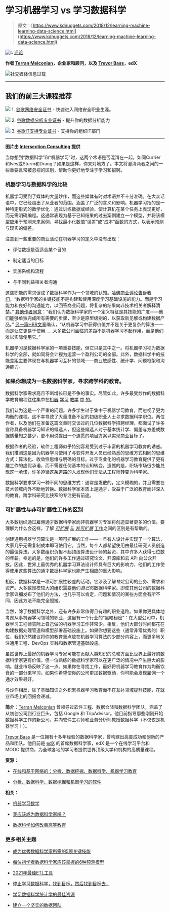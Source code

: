 # 学习机器学习 vs 学习数据科学

> 原文：[https://www.kdnuggets.com/2018/12/learning-machine-learning-data-science.html](https://www.kdnuggets.com/2018/12/learning-machine-learning-data-science.html)

![c](../Images/3d9c022da2d331bb56691a9617b91b90.png) [评论](#comments)

**作者 [Terran Melconian](http://www.terran.us/)，企业家和顾问，以及 [Trevor Bass](http://trevorbass.com/)，edX**

![社交媒体信息过载](../Images/8147600ea5351fb122c271cc67fa06e3.png)

* * *

## 我们的前三大课程推荐

![](../Images/0244c01ba9267c002ef39d4907e0b8fb.png) 1\. [谷歌网络安全证书](https://www.kdnuggets.com/google-cybersecurity) - 快速进入网络安全职业生涯。

![](../Images/e225c49c3c91745821c8c0368bf04711.png) 2\. [谷歌数据分析专业证书](https://www.kdnuggets.com/google-data-analytics) - 提升你的数据分析能力

![](../Images/0244c01ba9267c002ef39d4907e0b8fb.png) 3\. [谷歌IT支持专业证书](https://www.kdnuggets.com/google-itsupport) - 支持你的组织IT部门

* * *

**图片由 [Intersection Consulting](https://www.flickr.com/photos/intersectionconsulting/7537238368) 提供**

当你想到“数据科学”和“机器学习”时，这两个术语是否混淆在一起，如同Currier和Ives或Sturm和Drang？如果是这样，你来对地方了。本文将澄清两者之间的一些重要且常被忽视的区别，帮助你更好地专注于学习和招聘。

### **机器学习与数据科学的比较**

机器学习受到了媒体的大量炒作，而这些媒体有时对术语并不十分准确。在大众话语中，它已经超出了从业者的范围，涵盖了广泛的含义和影响。机器学习指的是一种特定形式的数学优化：通过训练数据或经验，使计算机在某个任务上表现更好，而无需明确编程。这通常表现为基于已知结果的过去案例建立一个模型，并将该模型应用于预测未来案例，寻找最小化数值“误差”或“成本”函数的方式，以表示预测与现实的偏差。

注意到一些重要的商业活动在机器学习的定义中没有出现：

+   评估数据是否适合某个目的

+   制定适当的目标

+   实施系统和流程

+   与不同利益相关者沟通

这些职能的需求促成了数据科学作为一个领域的认知。[哈佛商业评论告诉我们](https://hbr.org/2018/08/what-data-scientists-really-do-according-to-35-data-scientists)，“数据科学家的关键技能不是构建和使用深度学习基础设施的能力。而是学习能力和良好的沟通能力，以回答商业问题，将复杂的结果向非技术相关者解释清楚。” [其他作者同意](https://www.safaribooksonline.com/library/view/analyzing-the-analyzers/9781449368388/ch04.html)：“我们认为数据科学家的一个定义特征是其技能的广度——他们能够单独完成所有需要的步骤，至少是原型级别的，以获取新见解或构建数据产品。” [另一篇HBR文章](https://hbr.org/2018/03/getting-value-from-machine-learning-isnt-about-fancier-algorithms-its-about-making-it-easier-to-use)确认，“从机器学习中获得价值并不是关于更复杂的算法——而是让它更易于使用……大多数公司面临的差距不是机器学习不起作用，而是他们难以实际使用它。”

机器学习是数据科学家的一项重要技能，但它只是其中之一。将机器学习视为数据科学的全部，就如同将会计视为运营一个盈利公司的全部。此外，数据科学中的技能差距主要体现在与机器学习互补的领域——商业敏感性、统计学、问题框架和沟通能力。

### **如果你想成为一名数据科学家，寻求跨学科的教育**。

数据科学家需求高且不断增长已是不争的事实。尽管如此，许多最受炒作的数据科学教育编程往往集中在[机器](https://www.coursera.org/learn/machine-learning) [学习](http://course.fast.ai/) [教学](https://www.edx.org/course/data-science-machine-learning) [中](https://www.manning.com/books/deep-learning-with-python) [的](https://www.kdnuggets.com/2018/09/ultimate-guide-tensorflow.html?utm_source=feedburner&utm_medium=feed&utm_campaign=Feed%3A+kdnuggets-data-mining-analytics+%28KDnuggets%3A+Data+Mining+and+Analytics%29)。

我们认为这是一个严重的问题。许多学生过于集中于机器学习教育，而忽视了更为均衡的课程。这不幸导致了大量准备不足的初级职业人士寻求数据科学职位。两位作者，以及他们在准备这篇文章时交谈过的几位数据科学招聘经理，都面试了许多宣称具备机器学习知识的候选人，但这些候选人对于基本统计学、偏差与方差或数据质量知之甚少，更不用说提出一个连贯的项目方案以实现商业目标了。

根据作者的经验，软件工程师似乎特别容易受到过于丰富的机器学习教育的诱惑。我们推测这是因为机器学习使用了与软件开发人员已经熟悉的思维方式相同的思维方式：算法化、收敛性思维与明确的目标。过于专业化的机器学习教育提供了更有趣工作的虚假承诺，而不需要任何基本的认知转变。遗憾的是，职场市场很少能兑现这一承诺，许多遵循这条道路的人发现他们无法从工程师转变为科学家。

数据科学要求学习一种不同的思维方式：通常是发散的，定义模糊的，并且需要在技术领域内外不断地转换。数据科学家本质上是通才，受益于广泛的教育而非深入的教育。跨学科研究比狭窄的专注更有前途。

### **可扩展性与非可扩展性工作的区别**

大多数组织通过雇佣通才数据科学家而非机器学习专家将创造显著更多的价值。要理解为什么会这样，了解 [*可扩展*](https://books.google.com/books?id=GSBcQVd3MqYC&pg=PA28&dq=black+swan+scalable+job&hl=en&sa=X&ved=0ahUKEwiN6MeSi-7dAhXthOAKHTprDQMQ6AEINTAC#v=onepage&q=black%20swan%20scalable%20job&f=false) [与](https://books.google.com/books?id=GSBcQVd3MqYC&pg=PA28&dq=black+swan+scalable+job&hl=en&sa=X&ved=0ahUKEwiN6MeSi-7dAhXthOAKHTprDQMQ6AEINTAC#v=onepage&q=black%20swan%20scalable%20job&f=false) [*非可扩展*](https://books.google.com/books?id=GSBcQVd3MqYC&pg=PA28&dq=black+swan+scalable+job&hl=en&sa=X&ved=0ahUKEwiN6MeSi-7dAhXthOAKHTprDQMQ6AEINTAC#v=onepage&q=black%20swan%20scalable%20job&f=false) [工作](https://books.google.com/books?id=GSBcQVd3MqYC&pg=PA28&dq=black+swan+scalable+job&hl=en&sa=X&ved=0ahUKEwiN6MeSi-7dAhXthOAKHTprDQMQ6AEINTAC#v=onepage&q=black%20swan%20scalable%20job&f=false)之间的区别是有帮助的。

创建通用机器学习算法是一项可扩展的工作——一旦有人设计并实现了一个算法，大家几乎无需复制成本即可使用它。当然，每个人都希望使用由最佳研究人员创造的最佳算法。大多数组织负担不起顶级算法设计师的薪资，其中许多人获得七位数的年薪。幸运的是，他们的许多工作通过研究论文、开源库和云 API 向公众开放。因此，世界上最优秀的机器学习算法设计师具有巨大的影响力，他们的工作使得使用这些算法的通才数据科学家也能产生相应的重大影响。

相反，数据科学是一项可扩展性较差的活动。它涉及了解*特定*公司的业务、需求和资产。大多数规模较大的组织需要他们*自己的*数据科学家。即使其他公司的数据科学家详细发布了他们的方法，也几乎可以肯定，问题和情况的某些方面会有所不同，因此方法不能完全照搬。

当然，除了数据科学之外，还有许多非常值得且有趣的职业道路。如果你更具体地考虑从事机器学习领域的职业，这里有一个行业的“黑暗秘密”：在大型公司中，机器学习工程师实际上自己做的机器学习工作非常少。相反，他们大部分时间都花在构建数据处理管道和模型部署基础设施上。如果你想要这些（通常非常优秀的）职位，我们仍然建议将你的教育重点放在机器学习算法的少部分内容上，而更多地关注通用工程、DevOps 实践和数据管道基础设施。

虽然世界上最好的机器学习专家可能在贡献人类知识的总和方面比世界上最好的数据科学家更有价值，但一位熟练的数据科学家可以在更广泛的情况中产生巨大的影响。就业市场反映了这一点。如果你在寻找工作，最好将机器学习教育作为均衡饮食的一部分来学习。如果你希望使你的公司更加数据驱动，你可能会发现雇佣一个通才效果最好。

与炒作相反，除了基础知识之外积累机器学习教育而不在互补领域提升技能，在就业市场上的回报会递减。

**简介**：[Terran Melconian](http://www.terran.us/) 曾领导过软件工程、数据仓储和数据科学团队，涵盖了从初创公司到行业巨头，包括 Google 和 TripAdvisor。他目前指导那些刚刚开始数据科学工作的新公司，并向软件工程师和业务分析师教授数据科学（不仅仅是机器学习！）。

[Trevor Bass](http://trevorbass.com/) 是一位拥有十多年经验的数据科学家，曾构建出高度成功和创新的产品和团队。他目前是 [edX](http://www.edx.org/) 的首席数据科学家，edX 是一个在线学习平台和 MOOC 提供商，为全球各地的学习者提供世界顶级大学和机构的高质量课程。

**资源：**

+   [在线和基于网络的：分析、数据挖掘、数据科学、机器学习教育](https://www.kdnuggets.com/education/online.html)

+   [分析、数据科学、数据挖掘和机器学习的软件](https://www.kdnuggets.com/software/index.html)

**相关：**

+   [机器学习数学](https://www.kdnuggets.com/2018/12/rhan-math-machine-learning-ebook.html)

+   [我应该成为数据科学家吗？](https://www.kdnuggets.com/2018/12/should-i-become-a-data-scientist.html)

+   [数据科学如何改善高等教育](https://www.kdnuggets.com/2018/11/data-science-improving-higher-education.html)

### 更多相关主题

+   [成为优秀数据科学家所需的5项关键技能](https://www.kdnuggets.com/2021/12/5-key-skills-needed-become-great-data-scientist.html)

+   [每位初学者数据科学家应该掌握的6种预测模型](https://www.kdnuggets.com/2021/12/6-predictive-models-every-beginner-data-scientist-master.html)

+   [2021年最佳ETL工具](https://www.kdnuggets.com/2021/12/mozart-best-etl-tools-2021.html)

+   [停止学习数据科学，找到目标，然后找到目标去…](https://www.kdnuggets.com/2021/12/stop-learning-data-science-find-purpose.html)

+   [学习数据科学统计学的最佳资源](https://www.kdnuggets.com/2021/12/springboard-top-resources-learn-data-science-statistics.html)

+   [建立一个坚实的数据团队](https://www.kdnuggets.com/2021/12/build-solid-data-team.html)
